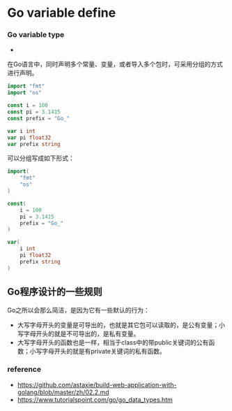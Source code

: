 # Go variable define

### Go variable type
- 

在Go语言中，同时声明多个常量、变量，或者导入多个包时，可采用分组的方式进行声明。

```go
import "fmt"
import "os"

const i = 100
const pi = 3.1415
const prefix = "Go_"

var i int
var pi float32
var prefix string
```

可以分组写成如下形式：


```go
import(
	"fmt"
	"os"
)

const(
	i = 100
	pi = 3.1415
	prefix = "Go_"
)

var(
	i int
	pi float32
	prefix string
)
```



## Go程序设计的一些规则
Go之所以会那么简洁，是因为它有一些默认的行为：

- 大写字母开头的变量是可导出的，也就是其它包可以读取的，是公有变量；小写字母开头的就是不可导出的，是私有变量。
- 大写字母开头的函数也是一样，相当于class中的带public关键词的公有函数；小写字母开头的就是有private关键词的私有函数。




### reference
- https://github.com/astaxie/build-web-application-with-golang/blob/master/zh/02.2.md
- https://www.tutorialspoint.com/go/go_data_types.htm
